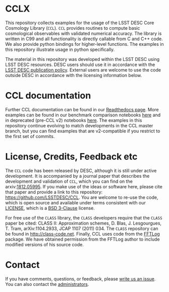 <!---
STYLE CONVENTION USED   
    bolt italic:
        ***file***"
    code:
       `program` or `library``
       `commands` or `paths`
       `variable`
    bold code:
        **`function`**
        **`type`** or **`structure`**
-->
# CCLX     
This repository collects examples for the usage of the LSST DESC Core Cosmology Library (`CCL`). `CCL` provides routines to compute basic cosmological observables with validated numerical accuracy. The library is written in C99 and all functionality is directly callable from C and C++ code.  We also provide python bindings for higher-level functions. The examples in this repository illustrate usage in python specifically. 

The material in this repository was developed within the LSST DESC using LSST DESC resources. DESC users should use it in accordance with the [LSST DESC publication policy](http://lsstdesc.org/Collaborators). External users are welcome to use the code outside DESC in accordance with the licensing information below.

# CCL documentation

Further CCL documentation can be found in our [Readthedocs page](https://readthedocs.org/projects/ccl/). 
More examples can be found in our benchmark comparison notebooks [here](https://github.com/LSSTDESC/CCL/tree/master/examples) and in deprecated (pre-CCL v2) notebooks [here](https://github.com/LSSTDESC/CCL/tree/v2.0.1/examples). The examples in this repository continue evolving to match developments in the CCL master branch, but you can find examples that are v2-compatible if you restrict to the first set of commits.

# License, Credits, Feedback etc
The `CCL` code has been released by DESC, although it is still under active development. It is accompanied by a journal paper that describes the development and validation of `CCL`, which you can find on the  arxiv:[1812.05995](https://arxiv.org/abs/1812.05995). If you make use of the ideas or software here, please cite that paper and provide a link to this repository: https://github.com/LSSTDESC/CCL. You are welcome to re-use the code, which is open source and available under terms consistent with our [LICENSE](https://github.com/LSSTDESC/CCL/blob/master/LICENSE), which is a [BSD 3-Clause](https://opensource.org/licenses/BSD-3-Clause) license. 

For free use of the `CLASS` library, the `CLASS` developers require that the `CLASS` paper be cited: CLASS II: Approximation schemes, D. Blas, J. Lesgourgues, T. Tram, arXiv:1104.2933, JCAP 1107 (2011) 034. The `CLASS` repository can be found in http://class-code.net. Finally, CCL uses code from the [FFTLog](http://casa.colorado.edu/~ajsh/FFTLog/) package.  We have obtained permission from the FFTLog author to include modified versions of his source code.

# Contact
If you have comments, questions, or feedback, please [write us an issue](https://github.com/LSSTDESC/CCLX/issues). You can also contact the [administrators](https://github.com/LSSTDESC/CCL/CCL-administrators).

